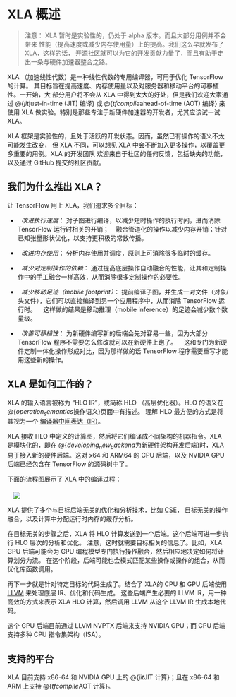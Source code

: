 # XLA 概述

> 注意： XLA 暂时是实验性的，仍处于 alpha 版本。而且大部分用例并不会带来
> 性能（提高速度或减少内存使用量）上的提高。我们这么早就发布了 XLA，这样的话，
> 开源社区就可以为它的开发贡献力量了，而且有助于走出一条与硬件加速器整合之路。

XLA （加速线性代数）是一种线性代数的专用编译器，可用于优化 TensorFlow 的计算。
其目标旨在提高速度、内存使用量以及对服务器和移动平台的可移植性。一开始，大
部分用户将不会从 XLA 中得到太大的好处，但是我们欢迎大家通过 @{$jit$just-in-time (JIT) 编译} 或 @{$tfcompile$ahead-of-time (AOT) 编译} 
来使用 XLA 做实验。特别是那些专注于新硬件加速器的开发者，尤其应该试一试 XLA。

XLA 框架是实验性的，且处于活跃的开发状态。因而，虽然已有操作的语义不太可能发生改变，
但 XLA 不同，可以想见 XLA 中会不断加入更多操作，以覆盖更多重要的用例。XLA 的开发团队
欢迎来自于社区的任何反馈，包括缺失的功能，以及通过 GitHub 提交的社区贡献。

## 我们为什么推出 XLA？

让 TensorFlow 用上 XLA，我们追求多个目标：

*   *改进执行速度*： 对子图进行编译，以减少短时操作的执行时间，进而消除 TensorFlow 运行时相关的开销；
    融合管道化的操作以减少内存开销；针对已知张量形状优化，以支持更积极的常数传播。

*   *改进内存使用*： 分析内存使用并调度，原则上可消除很多临时的缓存。

*   *减少对定制操作的依赖*： 通过提高底层操作自动融合的性能，让其和定制操作中的手工融合一样高效，从而消除很多定制操作的必要性。

*   *减少移动足迹（mobile footprint）*： 提前编译子图，并生成一对文件（对象/头文件），它们可以直接编译到另一个应用程序中，从而消除 TensorFlow 运行时。
    这样做的结果是移动推理（mobile inference）的足迹会减少数个数量级。

*   *改善可移植性*： 为新硬件编写新的后端会先对容易一些，因为大部分 TensorFlow 程序不需要怎么修改就可以在新硬件上跑了。
    这和专门为新硬件定制一体化操作形成对比，因为那样做的话 TensorFlow 程序需要重写才能用这些新的操作。

## XLA 是如何工作的？

XLA 的输入语言被称为 “HLO IR”，或简称 HLO （高层优化器）。HLO 的语义在 @{$operation_semantics$操作语义}页面中有描述。
理解 HLO 最方便的方式是将其视为一个 [编译器中间表达（IR）](https://en.wikipedia.org/wiki/Intermediate_representation)。

XLA 接收 HLO 中定义的计算图，然后将它们编译成不同架构的机器指令。XLA 是模块化的，即在 @{$developing_new_backend$为新硬件架构开发后端}时，XLA 易于接入新的硬件后端。这对 x64 和 ARM64 的 CPU 后端，以及 NVIDIA GPU 后端已经包含在 TensorFlow 的源码树中了。

下面的流程图展示了 XLA 中的编译过程：

<div style="width:95%; margin:auto; margin-bottom:10px; margin-top:20px;">
  <img src="https://www.tensorflow.org/images/how-does-xla-work.png">
</div>

XLA 提供了多个与目标后端无关的优化和分析技术，比如 [CSE](https://en.wikipedia.org/wiki/Common_subexpression_elimination)，
目标无关的操作融合，以及计算中分配运行时内存的缓存分析。

在目标无关的步骤之后，XLA 将 HLO 计算发送到一个后端。这个后端可进一步执行 HLO 层次的分析和优化。
注意，这时就需要目标相关的信息了。比如，XLA GPU 后端可能会为 GPU 编程模型专门执行操作融合，然后相应地决定如何将计算划分为流。
在这个阶段，后端可能也会模式匹配某些操作或操作的组合，从而优化库函数调用。

再下一步就是针对特定目标的代码生成了。结合了 XLA的 CPU 和 GPU 后端使用 [LLVM](http://llvm.org) 来处理底层 IR、优化和代码生成。
这些后端产生必要的 LLVM IR，用一种高效的方式来表示 XLA HLO 计算，然后调用 LLVM 从这个 LLVM IR 生成本地代码。

这个 GPU 后端目前通过 LLVM NVPTX 后端来支持 NVIDIA GPU；而 CPU 后端支持多种 CPU 指令集架构（ISA）。

## 支持的平台

XLA 目前支持 x86-64 和 NVIDIA GPU 上的 @{$jit$JIT 计算}；且在 x86-64 和 ARM 上支持 @{$tfcompile$AOT 计算}。

